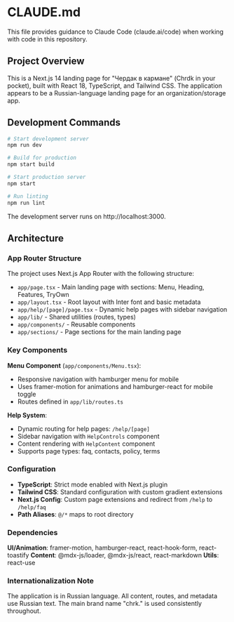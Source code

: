 # CLAUDE.md

This file provides guidance to Claude Code (claude.ai/code) when working with code in this repository.

## Project Overview

This is a Next.js 14 landing page for "Чердак в кармане" (Chrdk in your pocket), built with React 18, TypeScript, and Tailwind CSS. The application appears to be a Russian-language landing page for an organization/storage app.

## Development Commands

```bash
# Start development server
npm run dev

# Build for production
npm start build

# Start production server
npm start

# Run linting
npm run lint
```

The development server runs on http://localhost:3000.

## Architecture

### App Router Structure

The project uses Next.js App Router with the following structure:

- `app/page.tsx` - Main landing page with sections: Menu, Heading, Features, TryOwn
- `app/layout.tsx` - Root layout with Inter font and basic metadata
- `app/help/[page]/page.tsx` - Dynamic help pages with sidebar navigation
- `app/lib/` - Shared utilities (routes, types)
- `app/components/` - Reusable components
- `app/sections/` - Page sections for the main landing page

### Key Components

**Menu Component** (`app/components/Menu.tsx`):

- Responsive navigation with hamburger menu for mobile
- Uses framer-motion for animations and hamburger-react for mobile toggle
- Routes defined in `app/lib/routes.ts`

**Help System**:

- Dynamic routing for help pages: `/help/[page]`
- Sidebar navigation with `HelpControls` component
- Content rendering with `HelpContent` component
- Supports page types: faq, contacts, policy, terms

### Configuration

- **TypeScript**: Strict mode enabled with Next.js plugin
- **Tailwind CSS**: Standard configuration with custom gradient extensions
- **Next.js Config**: Custom page extensions and redirect from `/help` to `/help/faq`
- **Path Aliases**: `@/*` maps to root directory

### Dependencies

**UI/Animation**: framer-motion, hamburger-react, react-hook-form, react-toastify
**Content**: @mdx-js/loader, @mdx-js/react, react-markdown
**Utils**: react-use

### Internationalization Note

The application is in Russian language. All content, routes, and metadata use Russian text. The main brand name "chrk." is used consistently throughout.
